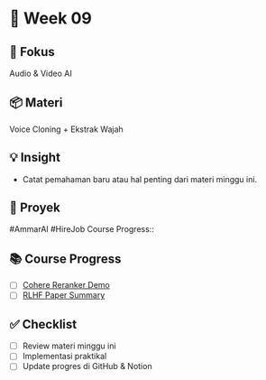 # 📅 Week 09

## 🎯 Fokus
Audio & Video AI
## 📦 Materi
Voice Cloning + Ekstrak Wajah
## 💡 Insight
- Catat pemahaman baru atau hal penting dari materi minggu ini.
## 🔧 Proyek
#AmmarAI  #HireJob
Course Progress::
## 📚 Course Progress

- [ ] [Cohere Reranker Demo](https://cohere.com/re-rank)
- [ ] [RLHF Paper Summary](https://huggingface.co/blog/rlhf)

## ✅ Checklist
- [ ] Review materi minggu ini
- [ ] Implementasi praktikal
- [ ] Update progres di GitHub & Notion